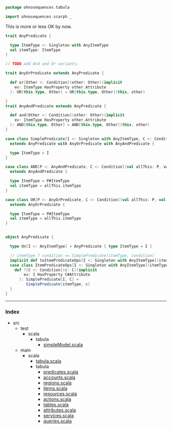 
```scala
package ohnosequences.tabula

import ohnosequences.scarph._
```


This is more or less OK by now.


```scala
trait AnyPredicate {

  type ItemType <: Singleton with AnyItemType
  val itemType: ItemType
}

// TODO add And and Or variants.

trait AnyOrPredicate extends AnyPredicate {

  def or[Other <: Condition](other: Other)(implicit 
    ev: ItemType HasProperty other.Attribute
  ): OR[this.type, Other] = OR[this.type, Other](this, other)

}
trait AnyAndPredicate extends AnyPredicate {

  def and[Other <: Condition](other: Other)(implicit 
    ev: ItemType HasProperty other.Attribute
  ): AND[this.type, Other] = AND[this.type, Other](this, other)
}

case class SimplePredicate[I <: Singleton with AnyItemType, C <: Condition](val itemType: I, val condition: C) 
  extends AnyPredicate with AnyOrPredicate with AnyAndPredicate {

  type ItemType = I
}

case class AND[P <: AnyAndPredicate, C <: Condition](val allThis: P, val also: C) 
  extends AnyAndPredicate { 

  type ItemType = P#ItemType
  val itemType = allThis.itemType 
}

case class OR[P <: AnyOrPredicate, C <: Condition](val allThis: P, val also: C) 
  extends AnyOrPredicate { 

  type ItemType = P#ItemType
  val itemType = allThis.itemType
} 


object AnyPredicate {

  type On[I <: AnyItemType] = AnyPredicate { type ItemType = I }

  // itemType ? condition == SimplePredicate(itemType, condition)
  implicit def toItemPredicateOps[I <: Singleton with AnyItemType](itemType: I): ItemPredicateOps[I] = ItemPredicateOps(itemType)
  case class ItemPredicateOps[I <: Singleton with AnyItemType](itemType: I) {
    def ?[C <: Condition](c: C)(implicit 
        ev: I HasProperty C#Attribute
      ): SimplePredicate[I, C] =
         SimplePredicate(itemType, c)
  }
}

```


------

### Index

+ src
  + test
    + scala
      + tabula
        + [simpleModel.scala][test/scala/tabula/simpleModel.scala]
  + main
    + scala
      + [tabula.scala][main/scala/tabula.scala]
      + tabula
        + [predicates.scala][main/scala/tabula/predicates.scala]
        + [accounts.scala][main/scala/tabula/accounts.scala]
        + [regions.scala][main/scala/tabula/regions.scala]
        + [items.scala][main/scala/tabula/items.scala]
        + [resources.scala][main/scala/tabula/resources.scala]
        + [actions.scala][main/scala/tabula/actions.scala]
        + [tables.scala][main/scala/tabula/tables.scala]
        + [attributes.scala][main/scala/tabula/attributes.scala]
        + [services.scala][main/scala/tabula/services.scala]
        + [queries.scala][main/scala/tabula/queries.scala]

[test/scala/tabula/simpleModel.scala]: ../../../test/scala/tabula/simpleModel.scala.md
[main/scala/tabula.scala]: ../tabula.scala.md
[main/scala/tabula/predicates.scala]: predicates.scala.md
[main/scala/tabula/accounts.scala]: accounts.scala.md
[main/scala/tabula/regions.scala]: regions.scala.md
[main/scala/tabula/items.scala]: items.scala.md
[main/scala/tabula/resources.scala]: resources.scala.md
[main/scala/tabula/actions.scala]: actions.scala.md
[main/scala/tabula/tables.scala]: tables.scala.md
[main/scala/tabula/attributes.scala]: attributes.scala.md
[main/scala/tabula/services.scala]: services.scala.md
[main/scala/tabula/queries.scala]: queries.scala.md
